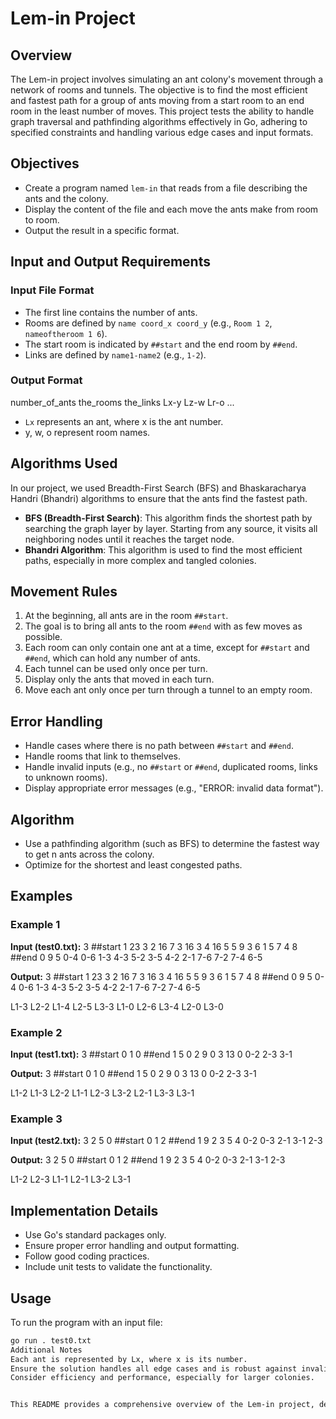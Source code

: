 # Lem-in Project

## Overview

The Lem-in project involves simulating an ant colony's movement through a network of rooms and tunnels. The objective is to find the most efficient and fastest path for a group of ants moving from a start room to an end room in the least number of moves. This project tests the ability to handle graph traversal and pathfinding algorithms effectively in Go, adhering to specified constraints and handling various edge cases and input formats.

## Objectives

- Create a program named `lem-in` that reads from a file describing the ants and the colony.
- Display the content of the file and each move the ants make from room to room.
- Output the result in a specific format.

## Input and Output Requirements

### Input File Format

- The first line contains the number of ants.
- Rooms are defined by `name coord_x coord_y` (e.g., `Room 1 2`, `nameoftheroom 1 6`).
- The start room is indicated by `##start` and the end room by `##end`.
- Links are defined by `name1-name2` (e.g., `1-2`).

### Output Format

number_of_ants
the_rooms
the_links
Lx-y Lz-w Lr-o ...


- `Lx` represents an ant, where x is the ant number.
- y, w, o represent room names.

## Algorithms Used

In our project, we used Breadth-First Search (BFS) and Bhaskaracharya Handri (Bhandri) algorithms to ensure that the ants find the fastest path.

- **BFS (Breadth-First Search)**: This algorithm finds the shortest path by searching the graph layer by layer. Starting from any source, it visits all neighboring nodes until it reaches the target node.
- **Bhandri Algorithm**: This algorithm is used to find the most efficient paths, especially in more complex and tangled colonies.


## Movement Rules

1. At the beginning, all ants are in the room `##start`.
2. The goal is to bring all ants to the room `##end` with as few moves as possible.
3. Each room can only contain one ant at a time, except for `##start` and `##end`, which can hold any number of ants.
4. Each tunnel can be used only once per turn.
5. Display only the ants that moved in each turn.
6. Move each ant only once per turn through a tunnel to an empty room.

## Error Handling

- Handle cases where there is no path between `##start` and `##end`.
- Handle rooms that link to themselves.
- Handle invalid inputs (e.g., no `##start` or `##end`, duplicated rooms, links to unknown rooms).
- Display appropriate error messages (e.g., "ERROR: invalid data format").

## Algorithm

- Use a pathfinding algorithm (such as BFS) to determine the fastest way to get n ants across the colony.
- Optimize for the shortest and least congested paths.

## Examples

### Example 1

**Input (test0.txt):**
3
##start
1 23 3
2 16 7
3 16 3
4 16 5
5 9 3
6 1 5
7 4 8
##end
0 9 5
0-4
0-6
1-3
4-3
5-2
3-5
4-2
2-1
7-6
7-2
7-4
6-5



**Output:**
3
##start
1 23 3
2 16 7
3 16 3
4 16 5
5 9 3
6 1 5
7 4 8
##end
0 9 5
0-4
0-6
1-3
4-3
5-2
3-5
4-2
2-1
7-6
7-2
7-4
6-5

L1-3 L2-2
L1-4 L2-5 L3-3
L1-0 L2-6 L3-4
L2-0 L3-0


### Example 2

**Input (test1.txt):**
3
##start
0 1 0
##end
1 5 0
2 9 0
3 13 0
0-2
2-3
3-1


**Output:**
3
##start
0 1 0
##end
1 5 0
2 9 0
3 13 0
0-2
2-3
3-1

L1-2
L1-3 L2-2
L1-1 L2-3 L3-2
L2-1 L3-3
L3-1


### Example 3

**Input (test2.txt):**
3
2 5 0
##start
0 1 2
##end
1 9 2
3 5 4
0-2
0-3
2-1
3-1
2-3

**Output:**
3
2 5 0
##start
0 1 2
##end
1 9 2
3 5 4
0-2
0-3
2-1
3-1
2-3

L1-2 L2-3
L1-1 L2-1 L3-2
L3-1


## Implementation Details

- Use Go's standard packages only.
- Ensure proper error handling and output formatting.
- Follow good coding practices.
- Include unit tests to validate the functionality.

## Usage

To run the program with an input file:

```sh
go run . test0.txt
Additional Notes
Each ant is represented by Lx, where x is its number.
Ensure the solution handles all edge cases and is robust against invalid input.
Consider efficiency and performance, especially for larger colonies.


This README provides a comprehensive overview of the Lem-in project, detailing the objectives, input/output requirements, movement rules, error handling, algorithm, examples, implementation details, and usage instructions.
